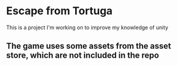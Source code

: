 # Escape from Tortuga

This is a project I'm working on to improve my knowledge of unity

## The game uses some assets from the asset store, which are not included in the repo
